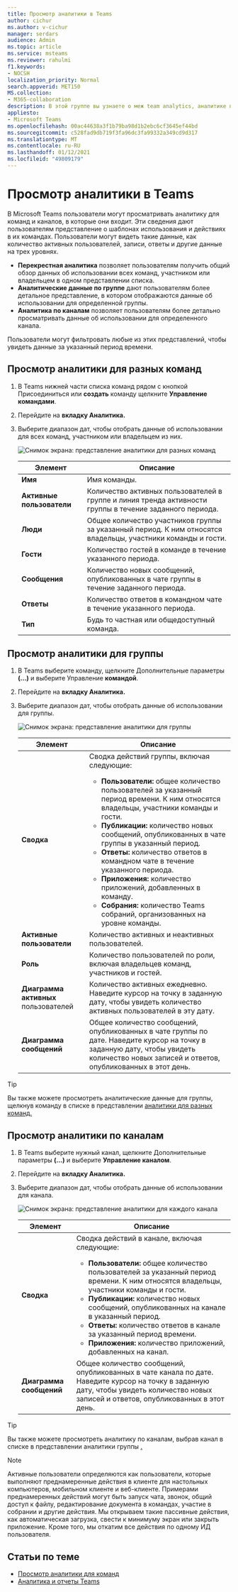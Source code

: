 ```yaml
---
title: Просмотр аналитики в Teams
author: cichur
ms.author: v-cichur
manager: serdars
audience: Admin
ms.topic: article
ms.service: msteams
ms.reviewer: rahulmi
f1.keywords:
- NOCSH
localization_priority: Normal
search.appverid: MET150
MS.collection:
- M365-collaboration
description: В этой группе вы узнаете о меж team analytics, аналитике по группам и аналитике по каналам в Teams, которая позволяет пользователям видеть данные об использовании команд или каналов, в которых они находятся.
appliesto:
- Microsoft Teams
ms.openlocfilehash: 00ac44638a3f1b79ba98d1b2ebc6cf3645ef44bd
ms.sourcegitcommit: c528fad9db719f3fa96dc3fa99332a349cd9d317
ms.translationtype: MT
ms.contentlocale: ru-RU
ms.lasthandoff: 01/12/2021
ms.locfileid: "49809179"
---
```

# <a name="view-analytics-in-teams"></a>Просмотр аналитики в Teams

В Microsoft Teams пользователи могут просматривать аналитику для команд и каналов, в которые они входит. Эти сведения дают пользователям представление о шаблонах использования и действиях в их командах. Пользователи могут видеть такие данные, как количество активных пользователей, записи, ответы и другие данные на трех уровнях.

- **Перекрестная аналитика** позволяет пользователям получить общий обзор данных об использовании всех команд, участником или владельцем в одном представлении списка.
- **Аналитические данные по группе** дают пользователям более детальное представление, в котором отображаются данные об использовании для определенной группы.
- **Аналитика по каналам** позволяет пользователям более детально просматривать данные об использовании для определенного канала.

Пользователи могут фильтровать любые из этих представлений, чтобы увидеть данные за указанный период времени.

## <a name="view-cross-team-analytics"></a>Просмотр аналитики для разных команд

1. В Teams нижней части списка команд рядом с кнопкой Присоединиться или **создать** команду щелкните **Управление командами**.
2. Перейдите на **вкладку Аналитика.**
3. Выберите диапазон дат, чтобы отобрать данные об использовании для всех команд, участником или владельцем из них.

    ![Снимок экрана: представление аналитики для разных команд](../media/view-analytics-cross-team.png)

    |Элемент |Описание  |
    |--------|-------------|
    |**Имя**   |Имя команды. |
    |**Активные пользователи**   |Количество активных пользователей в группе и линия тренда активности группы в течение заданного периода.
    |**Люди**   |Общее количество участников группы за указанный период. К ним относятся владельцы, участники команды и гости.|
    |**Гости**   |Количество гостей в команде в течение указанного периода. |
    |**Сообщения**   |Количество новых сообщений, опубликованных в чате группы в течение заданного периода. |
    |**Ответы**   |Количество ответов в командном чате в течение указанного периода. |
    |**Тип**   |Будь то частная или общедоступный команда.|

## <a name="view-per-team-analytics"></a>Просмотр аналитики для группы

1. В Teams выберите команду, щелкните Дополнительные параметры **(...)** и выберите Управление **командой**.
2. Перейдите на **вкладку Аналитика.**
4. Выберите диапазон дат, чтобы отобрать данные об использовании для группы.  

    ![Снимок экрана: представление аналитики для группы](../media/view-analytics-per-team.png)

    |Элемент |Описание  |
    |--------|-------------|
    |**Сводка**   |Сводка действий группы, включая следующие:<ul><li>**Пользователи:** общее количество пользователей за указанный период времени. К ним относятся владельцы, участники команды и гости.</li> <li>**Публикации:** количество новых сообщений, опубликованных в чате группы в указанный период.</li><li>**Ответы:** количество ответов в командном чате в течение указанного периода.</li> <li>**Приложения:** количество приложений, добавленных в команду.</li><li>**Собрания:** количество Teams собраний, организованных на уровне команды.</li> </ul> |
    |**Активные пользователи**   |Количество активных и неактивных пользователей.|
    |**Роль**   |Количество пользователей по роли, включая владельцев команд, участников и гостей.|
    |**Диаграмма активных** пользователей  |Количество активных ежедневно. Наведите курсор на точку в заданную дату, чтобы увидеть количество активных пользователей в эту дату.|
    |**Диаграмма сообщений**  |Общее количество сообщений, опубликованных в чате группы по дате. Наведите курсор на точку в заданную дату, чтобы увидеть количество новых записей и ответов, опубликованных в этот день.|

> [!TIP]
> Вы также можете просмотреть аналитические данные для группы, щелкнув команду в списке в представлении [аналитики для разных команд.](#view-cross-team-analytics)

## <a name="view-per-channel-analytics"></a>Просмотр аналитики по каналам

1. В Teams выберите нужный канал, щелкните Дополнительные параметры **(...)** и выберите **Управление каналом**.
2. Перейдите на **вкладку Аналитика.**
3. Выберите диапазон дат, чтобы отобрать данные об использовании для канала.  

    ![Снимок экрана: представление аналитики для каждого канала](../media/view-analytics-per-channel.png)

    |Элемент |Описание  |
    |--------|-------------|
    |**Сводка**   |Сводка действий в канале, включая следующие:<ul><li>**Пользователи:** общее количество пользователей за указанный период времени. К ним относятся владельцы, участники команды и гости.</li> <li>**Публикации:** количество новых сообщений, опубликованных на канале в указанный период.</li><li>**Ответы:** количество ответов в канале за указанный период времени.</li> <li>**Приложения:** количество приложений, добавленных на канал.</li> </ul> |
    |**Диаграмма сообщений**  |Общее количество сообщений, опубликованных в чате канала по дате. Наведите курсор на точку в заданную дату, чтобы увидеть количество новых записей и ответов, опубликованных в этот день.|

> [!TIP]
> Вы также можете просмотреть аналитику по каналам, выбрав канал в списке в представлении аналитики группы [.](#view-per-team-analytics)
    
> [!NOTE]
> Активные пользователи определяются как пользователи, которые выполняют преднамеренные действия в клиенте для настольных компьютеров, мобильном клиенте и веб-клиенте. Примерами преднамеренных действий могут быть запуск чата, звонок, общий доступ к файлу, редактирование документа в командах, участие в собрании и другие действия. Мы открываем такие пассивные действия, как автоматическая загрузка, свести к минимуму экран или закрыть приложение. Кроме того, мы откатим все действия по одному ИД пользователя.

## <a name="related-topics"></a>Статьи по теме

- [Просмотр аналитики для команд](https://support.office.com/article/view-analytics-for-your-teams-5b8ad4b1-af34-4217-aff4-cd11a820b56b)
- [Аналитика и отчеты Teams](teams-reporting-reference.md)
